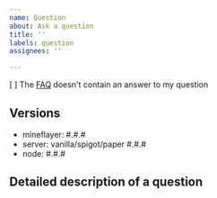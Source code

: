```yaml
---
name: Question
about: Ask a question
title: ''
labels: question
assignees: ''

---
```


[ ] The [FAQ](https://github.com/PrismarineJS/mineflayer/blob/master/docs/FAQ.md) doesn't contain an answer to my question 

## Versions
 - mineflayer: #.#.#
 - server: vanilla/spigot/paper #.#.#
 - node: #.#.#

## Detailed description of a question
